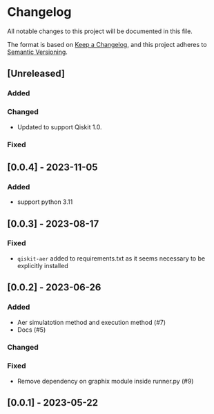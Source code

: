 # Changelog

All notable changes to this project will be documented in this file.

The format is based on [Keep a Changelog](https://keepachangelog.com/en/1.0.0/),
and this project adheres to [Semantic Versioning](https://semver.org/spec/v2.0.0.html).

## [Unreleased]

### Added

### Changed

- Updated to support Qiskit 1.0.

### Fixed

## [0.0.4] - 2023-11-05

### Added

- support python 3.11

## [0.0.3] - 2023-08-17

### Fixed

- `qiskit-aer` added to requirements.txt as it seems necessary to be explicitly installed

## [0.0.2] - 2023-06-26

### Added

- Aer simulatotion method and execution method (#7)
- Docs (#5)

### Changed

### Fixed

- Remove dependency on graphix module inside runner.py (#9)

## [0.0.1] - 2023-05-22
